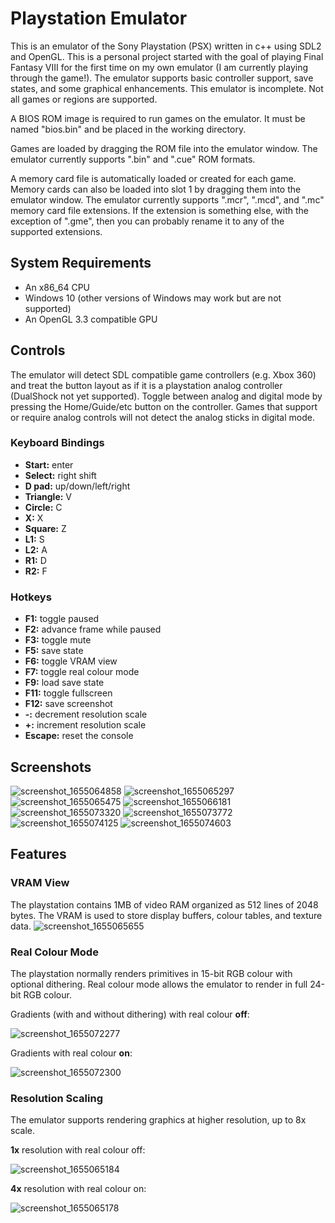 # Playstation Emulator

This is an emulator of the Sony Playstation (PSX) written in c++ using SDL2 and OpenGL. This is a personal project started with the goal of playing Final Fantasy VIII for the first time on my own emulator (I am currently playing through the game!). The emulator supports basic controller support, save states, and some graphical enhancements. This emulator is incomplete. Not all games or regions are supported.

A BIOS ROM image is required to run games on the emulator. It must be named "bios.bin" and be placed in the working directory.

Games are loaded by dragging the ROM file into the emulator window. The emulator currently supports ".bin" and ".cue" ROM formats.

A memory card file is automatically loaded or created for each game. Memory cards can also be loaded into slot 1 by dragging them into the emulator window. The emulator currently supports ".mcr", ".mcd", and ".mc" memory card file extensions. If the extension is something else, with the exception of ".gme", then you can probably rename it to any of the supported extensions.

## System Requirements
* An x86_64 CPU
* Windows 10 (other versions of Windows may work but are not supported)
* An OpenGL 3.3 compatible GPU

## Controls
The emulator will detect SDL compatible game controllers (e.g. Xbox 360) and treat the button layout as if it is a playstation analog controller (DualShock not yet supported). Toggle between analog and digital mode by pressing the Home/Guide/etc button on the controller. Games that support or require analog controls will not detect the analog sticks in digital mode.

### Keyboard Bindings
* **Start:** enter
* **Select:** right shift
* **D pad:** up/down/left/right
* **Triangle:** V
* **Circle:** C
* **X:** X
* **Square:** Z
* **L1:** S
* **L2:** A
* **R1:** D
* **R2:** F

### Hotkeys
* **F1:** toggle paused
* **F2:** advance frame while paused
* **F3:** toggle mute
* **F5:** save state
* **F6:** toggle VRAM view
* **F7:** toggle real colour mode
* **F9:** load save state
* **F11:** toggle fullscreen
* **F12:** save screenshot
* **-:** decrement resolution scale
* **+:** increment resolution scale
* **Escape:** reset the console

## Screenshots
![screenshot_1655064858](https://user-images.githubusercontent.com/22203222/173252887-818a8acf-a166-47f7-9b36-d9d88b49df6f.png)
![screenshot_1655065297](https://user-images.githubusercontent.com/22203222/173252902-45cf9270-0e91-4dc4-b76c-67f32db1852a.png)
![screenshot_1655065475](https://user-images.githubusercontent.com/22203222/173252911-f58daba3-9a4c-4e64-b8ee-8e339bd2f649.png)
![screenshot_1655066181](https://user-images.githubusercontent.com/22203222/173252952-00cdde3a-945d-4ac9-8de7-5470a96652db.png)
![screenshot_1655073320](https://user-images.githubusercontent.com/22203222/173256326-49e46b2e-7b7d-4e7c-8990-f99ebbf5fe89.png)
![screenshot_1655073772](https://user-images.githubusercontent.com/22203222/173256542-a8401271-6c1b-487b-9400-444a1537fdef.png)
![screenshot_1655074125](https://user-images.githubusercontent.com/22203222/173256785-9a584589-38d7-417e-8d58-501af3495bc8.png)
![screenshot_1655074603](https://user-images.githubusercontent.com/22203222/173256925-65dcc312-2750-4af1-bc10-52e5fbca6df7.png)

## Features

### VRAM View
The playstation contains 1MB of video RAM organized as 512 lines of 2048 bytes. The VRAM is used to store display buffers, colour tables, and texture data.
![screenshot_1655065655](https://user-images.githubusercontent.com/22203222/173255501-a03e6f9d-5c6f-41b1-8b4f-33564ca63b9f.png)

### Real Colour Mode
The playstation normally renders primitives in 15-bit RGB colour with optional dithering. Real colour mode allows the emulator to render in full 24-bit RGB colour.

Gradients (with and without dithering) with real colour **off**:

![screenshot_1655072277](https://user-images.githubusercontent.com/22203222/173255898-793873ea-5756-4325-9810-13487ab9ff59.png)

Gradients with real colour **on**:

![screenshot_1655072300](https://user-images.githubusercontent.com/22203222/173255902-fbcc05b7-3dcb-41aa-94b3-92c344a03076.png)

### Resolution Scaling
The emulator supports rendering graphics at higher resolution, up to 8x scale.

**1x** resolution with real colour off:

![screenshot_1655065184](https://user-images.githubusercontent.com/22203222/173256038-c37001c6-8efc-4c26-928b-2c2f06db16e3.png)

**4x** resolution with real colour on:

![screenshot_1655065178](https://user-images.githubusercontent.com/22203222/173256041-ad60f3b0-19e1-41ae-9a07-9f4f873f9e61.png)

